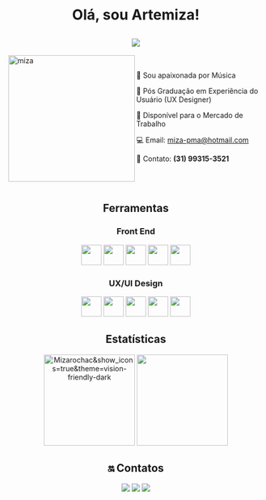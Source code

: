 
 <h1 align="center"> Olá, sou Artemiza!</h1>
 
<h2 align="center">
<img src="https://readme-typing-svg.demolab.com?font=Fira+Code&pause=1000&color=1C6B94&center=true&vCenter=true&width=500&lines=+UX/UI-Designer-Front-End"/> 
</h2>

<img align="left" width="250" alt="miza" src="https://user-images.githubusercontent.com/88461178/208158345-2df85e01-77cc-479e-897f-b52c84d8f76e.gif"/>

<br>

 🎼  Sou apaixonada por Música

 🏫  Pós Graduação em Experiência do Usuário (UX Designer)

 🚀    Disponível para o Mercado de Trabalho
 
 💻    Email: miza-pma@hotmail.com    
 
 📱    Contato: **(31) 99315-3521**


<br></bh>
<br>

<h2 align="center">Ferramentas</h2>

<h3 align="center">Front End</h3>
  <p align="center">
    <img height="40" width="40" src="https://cdn.simpleicons.org/html5/1C6B94"/> 
    <img height="40" width="40" src="https://cdn.simpleicons.org/css/1C6B94" /> 
    <img height="40" width="40" src="https://cdn.simpleicons.org/javascript/1C6B94"/> 
    <img height="40" width="40" src="https://cdn.simpleicons.org/bootstrap/1C6B94"/>
    <img height="40" width="40" src="https://cdn.simpleicons.org/jquery/1C6B94"/>
   </p>


<h3 align="center">UX/UI Design </h3>
  <p align="center">
     <img height="40" width="40" src="https://cdn.simpleicons.org/figma/1C6B94"/>
     <img height="40" width="40" src="https://cdn.simpleicons.org/framer/1C6B94"/>    
     <img height="40" width="40" src="https://cdn.simpleicons.org/github/1C6B94"/>
     <img height="40" width="40" src="https://cdn.simpleicons.org/trello/1C6B94"/>
     <img height="40" width="40" src="https://cdn.simpleicons.org/notion/1C6B94"/>
  
  </p>

<h2 align="center">Estatísticas</h2>

<div align="center">
<img height="180em" src="https://github-readme-stats.vercel.app/api?username=Mizarocha&show_icons=true&theme=vision-friendly-dark" alt="Mizarochac&show_icons=true&theme=vision-friendly-dark" alt="Mizarocha's stats"/> 
<img height="180em" src="https://github-readme-stats.vercel.app/api/top-langs/?username=Mizarocha&layout=compact&langs_count=7&theme=vision-friendly-dark"/>
 </di>
 
 <br>
 
## 🔛 Contatos

  <a href="https://www.linkedin.com/in/artemiza-rocha/a" target="_blank"><img src="https://img.shields.io/badge/-LinkedIn-%230077B5?style=for-the-badge&logo=linkedin&logoColor=white" target="_blank"></a> 
  <a href="https://github.com/Mizarocha" target="_blank"><img src="https://img.shields.io/badge/-GITHUB-080707?style=for-the-badge&logo=github&logoColor=white" target="_blank"></a>
   <a href="https://www.behance.net/artemizarocha" target="_blank"><img src="https://img.shields.io/badge/-Behance-E52b86?style=for-the-badge&logo=bahance&logoColor=white" target="_blank"></a>

<br><br>
 
